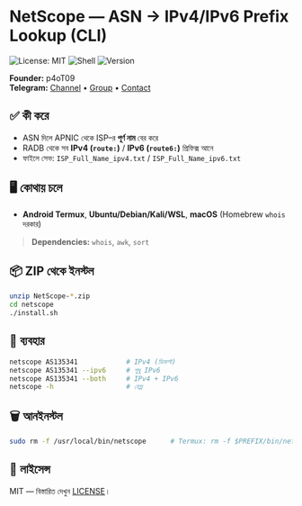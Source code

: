 # NetScope — ASN → IPv4/IPv6 Prefix Lookup (CLI)

![License: MIT](https://img.shields.io/badge/License-MIT-green.svg)
![Shell](https://img.shields.io/badge/made%20with-bash-blue)
![Version](https://img.shields.io/badge/version-1.1-orange)

**Founder:** p4oT09  
**Telegram:** [Channel](https://t.me/SecretSubjectChannel) • [Group](https://t.me/SecretSubjectBD) • [Contact](https://t.me/p4oT09)

## ✅ কী করে
- ASN দিলে APNIC থেকে ISP–র **পূর্ণ নাম** বের করে  
- RADB থেকে সব **IPv4 (`route:`)** / **IPv6 (`route6:`)** প্রিফিক্স আনে  
- ফাইলে সেভ: `ISP_Full_Name_ipv4.txt` / `ISP_Full_Name_ipv6.txt`

## 🖥️ কোথায় চলে
- **Android Termux**, **Ubuntu/Debian/Kali/WSL**, **macOS** (Homebrew `whois` দরকার)

> **Dependencies:** `whois`, `awk`, `sort`

## 📦 ZIP থেকে ইনস্টল
```bash
unzip NetScope-*.zip
cd netscope
./install.sh
```

## 🚀 ব্যবহার
```bash
netscope AS135341            # IPv4 (ডিফল্ট)
netscope AS135341 --ipv6     # শুধু IPv6
netscope AS135341 --both     # IPv4 + IPv6
netscope -h                  # হেল্প
```

## 🗑️ আনইনস্টল
```bash
sudo rm -f /usr/local/bin/netscope      # Termux: rm -f $PREFIX/bin/netscope
```

## 🪪 লাইসেন্স
MIT — বিস্তারিত দেখুন [LICENSE](LICENSE)।
